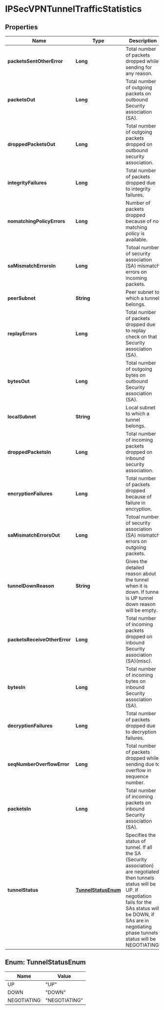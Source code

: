 # IPSecVPNTunnelTrafficStatistics

## Properties
Name | Type | Description | Notes
------------ | ------------- | ------------- | -------------
**packetsSentOtherError** | **Long** | Total number of packets dropped while sending for any reason. |  [optional]
**packetsOut** | **Long** | Total number of outgoing packets on outbound Security association (SA). |  [optional]
**droppedPacketsOut** | **Long** | Total number of outgoing packets dropped on outbound security association. |  [optional]
**integrityFailures** | **Long** | Total number of packets dropped due to integrity failures. |  [optional]
**nomatchingPolicyErrors** | **Long** | Number of packets dropped because of no matching policy is available. |  [optional]
**saMismatchErrorsIn** | **Long** | Totoal number of security association (SA) mismatch errors on incoming packets. |  [optional]
**peerSubnet** | **String** | Peer subnet to which a tunnel belongs. |  [optional]
**replayErrors** | **Long** | Total number of packets dropped due to replay check on that Security association (SA). |  [optional]
**bytesOut** | **Long** | Total number of outgoing bytes on outbound Security association (SA). |  [optional]
**localSubnet** | **String** | Local subnet to which a tunnel belongs. |  [optional]
**droppedPacketsIn** | **Long** | Total number of incoming packets dropped on inbound security association. |  [optional]
**encryptionFailures** | **Long** | Total number of packets dropped because of failure in encryption. |  [optional]
**saMismatchErrorsOut** | **Long** | Totoal number of security association (SA) mismatch errors on outgoing packets. |  [optional]
**tunnelDownReason** | **String** | Gives the detailed reason about the tunnel when it is down. If tunnel is UP tunnel down reason will be empty. |  [optional]
**packetsReceiveOtherError** | **Long** | Total number of incoming packets dropped on inbound Security association (SA)(misc). |  [optional]
**bytesIn** | **Long** | Total number of incoming bytes on inbound Security association (SA). |  [optional]
**decryptionFailures** | **Long** | Total number of packets dropped due to decryption failures. |  [optional]
**seqNumberOverflowError** | **Long** | Total number of packets dropped while sending due to overflow in sequence number. |  [optional]
**packetsIn** | **Long** | Total number of incoming packets on inbound Security association (SA). |  [optional]
**tunnelStatus** | [**TunnelStatusEnum**](#TunnelStatusEnum) | Specifies the status of tunnel. If all the SA (Security association) are negotiated then tunnels status will be UP. If negotiation fails for the SAs status will be DOWN, if SAs are in negotiating phase tunnels status will be NEGOTIATING. |  [optional]

<a name="TunnelStatusEnum"></a>
## Enum: TunnelStatusEnum
Name | Value
---- | -----
UP | &quot;UP&quot;
DOWN | &quot;DOWN&quot;
NEGOTIATING | &quot;NEGOTIATING&quot;
